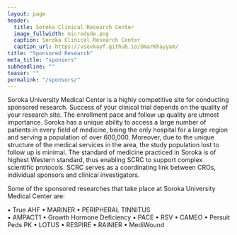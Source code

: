 ```yaml
---
layout: page
header:
  title: Soroka Clinical Research Center
  image_fullwidth: microdude.png
  caption: Soroka Clinical Research Center
  caption_url: https://vsevkayf.github.io/OmarKhayyam/
title: "Sponsored Research"
meta_title: "sponsors"
subheadline: ""
teaser: ""
permalink: "/sponsors/"
---
```


Soroka University Medical Center is a highly competitive site for conducting sponsored research. Success of your clinical trial depends on the quality of your research site. The enrollment pace and follow up quality are utmost importance. Soroka has a unique ability to access a large number of patients in every field of medicine, being the only hospital for a large region and serving a population of over 600,000. Moreover, due to the unique structure of the medical services in the area, the study population lost to follow up is minimal. The standard of medicine practiced in Soroka is of highest Western standard, thus enabling SCRC to support complex scientific protocols. SCRC serves as a coordinating link between CROs, individual sponsors and clinical investigators.

Some of the sponsored researches that take place at Soroka University Medical Center are:

• True AHF
• MARINER
• PERIPHERAL TINNITUS  
• AMPACT1
• Growth Hormone Deficiency
• PACE
• RSV 
• CAMEO
• Persuit Peds PK
• LOTUS
• RESPIRE
• RAINIER
• MediWound

